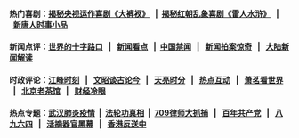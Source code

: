 #### 热门喜剧：[揭秘央视运作喜剧《大裤衩》](http://167.172.214.107:10000/videos/res/big-shorts/) &nbsp;&nbsp;|&nbsp;&nbsp;[揭秘红朝乱象喜剧《雷人水浒》](http://167.172.214.107:10000/videos/res/OutlawsOfMarsh/) &nbsp;&nbsp;|&nbsp;&nbsp;[新唐人时事小品](http://167.172.214.107:10000/videos/res/comedy/)

#### 新闻点评：[世界的十字路口](http://167.172.214.107/tanghao/) &nbsp;&nbsp;|&nbsp;&nbsp; [新闻看点](http://167.172.214.107/news-insight/) &nbsp;&nbsp;|&nbsp;&nbsp;[中国禁闻](http://167.172.214.107/ntdtv-news/) &nbsp;&nbsp;|&nbsp;&nbsp; [新闻拍案惊奇](http://167.172.214.107/dayu/) &nbsp;&nbsp;|&nbsp;&nbsp; [大陆新闻解读](http://167.172.214.107/ntdtv-comedy/)

#### 时政评论：[江峰时刻](http://167.172.214.107/today-in-history/) &nbsp;&nbsp;|&nbsp;&nbsp; [文昭谈古论今](http://167.172.214.107/wenzhao/) &nbsp;&nbsp;|&nbsp;&nbsp; [天亮时分](http://167.172.214.107/tianliang/) &nbsp;&nbsp;|&nbsp;&nbsp; [热点互动](http://167.172.214.107/ntdtv-rdhd/) &nbsp;&nbsp;|&nbsp;&nbsp; [萧茗看世界](http://167.172.214.107/simonegao/) &nbsp;&nbsp;|&nbsp;&nbsp; [北京老茶馆](http://167.172.214.107/teahouse/)  &nbsp;&nbsp;|&nbsp;&nbsp; [财经冷眼](http://167.172.214.107/finance/)  

#### 热点专题：[武汉肺炎疫情](http://167.172.214.107:10000/videos/corona/) &nbsp;|&nbsp; [法轮功真相](http://167.172.214.107:10000/videos/truth.html) &nbsp;|&nbsp; [709律师大抓捕](http://167.172.214.107:10000/videos/709/) &nbsp;&nbsp;|&nbsp;&nbsp; [百年共产党](http://167.172.214.107:10000/videos/ccp.html) &nbsp;&nbsp;|&nbsp;&nbsp; [八九六四](http://167.172.214.107:10000/videos/88/)  &nbsp;&nbsp;|&nbsp;&nbsp; [活摘器官黑幕](http://167.172.214.107:10000/videos/res/Organs/)  &nbsp;&nbsp;|&nbsp;&nbsp; [香港反送中](http://167.172.214.107:10000/videos/res/hk/) 
